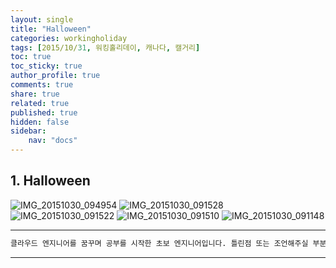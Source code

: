 ```yaml
---
layout: single
title: "Halloween"
categories: workingholiday
tags: [2015/10/31, 워킹홀리데이, 캐나다, 캘거리]
toc: true
toc_sticky: true
author_profile: true
comments: true
share: true
related: true
published: true
hidden: false
sidebar: 
    nav: "docs"
---
```


## 1. Halloween

![IMG_20151030_094954](https://user-images.githubusercontent.com/124491456/230725718-1043c3f3-d736-48f8-abaf-f8889149229c.jpg)
![IMG_20151030_091528](https://user-images.githubusercontent.com/124491456/230725724-7eef37d5-4f3b-4b5d-9bce-7e83b4c39b50.jpg)
![IMG_20151030_091522](https://user-images.githubusercontent.com/124491456/230725728-cf6c84b1-0119-4fcf-9150-a4f662868885.jpg)
![IMG_20151030_091510](https://user-images.githubusercontent.com/124491456/230725733-64c69b0f-87af-4bf7-9615-fd7c4fb1658d.jpg)
![IMG_20151030_091148](https://user-images.githubusercontent.com/124491456/230725736-de48dd42-10dd-4fc3-8b7f-06e10b0e53d3.jpg)

---

```bash
클라우드 엔지니어를 꿈꾸며 공부를 시작한 초보 엔지니어입니다. 틀린점 또는 조언해주실 부분이 있으시면 친절하게 댓글 부탁드립니다. 방문해 주셔서 감사합니다 :)
```

---
